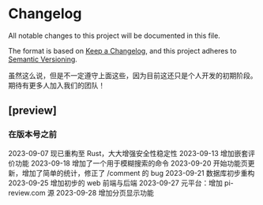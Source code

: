 # Changelog
All notable changes to this project will be documented in this file.

The format is based on [Keep a Changelog](https://keepachangelog.com/en/1.0.0/),
and this project adheres to [Semantic Versioning](https://semver.org/spec/v2.0.0.html).

虽然这么说，但是不一定遵守上面这些，因为目前这还只是个人开发的初期阶段。期待有更多人加入我们的团队！

## [preview]

### 在版本号之前

2023-09-07 现已重构至 Rust，大大增强安全性稳定性
2023-09-13 增加嵌套评价功能
2023-09-18 增加了一个用于模糊搜索的命令
2023-09-20 开始功能页更新，增加了简单的统计，修正了 /comment 的 bug
2023-09-21 数据库初步重构
2023-09-25 增加初步的 web 前端与后端
2023-09-27 元平台：增加 pi-review.com 源
2023-09-28 增加分页显示功能
